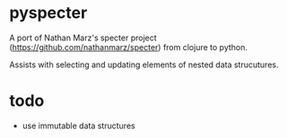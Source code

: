 # pyspecter

A port of Nathan Marz's specter project (https://github.com/nathanmarz/specter) from clojure to python.

Assists with selecting and updating elements of nested data strucutures.

# todo
- use immutable data structures
